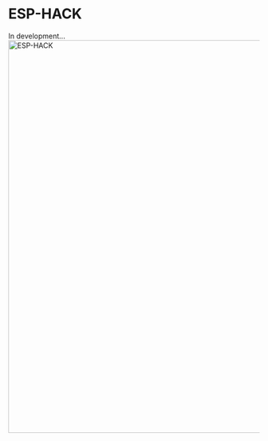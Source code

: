 # ESP-HACK
In development...
<img width="1440" height="788" alt="ESP-HACK" src="https://github.com/user-attachments/assets/aa31a6fa-34b4-4ee0-a205-1b4d974636f1" />

